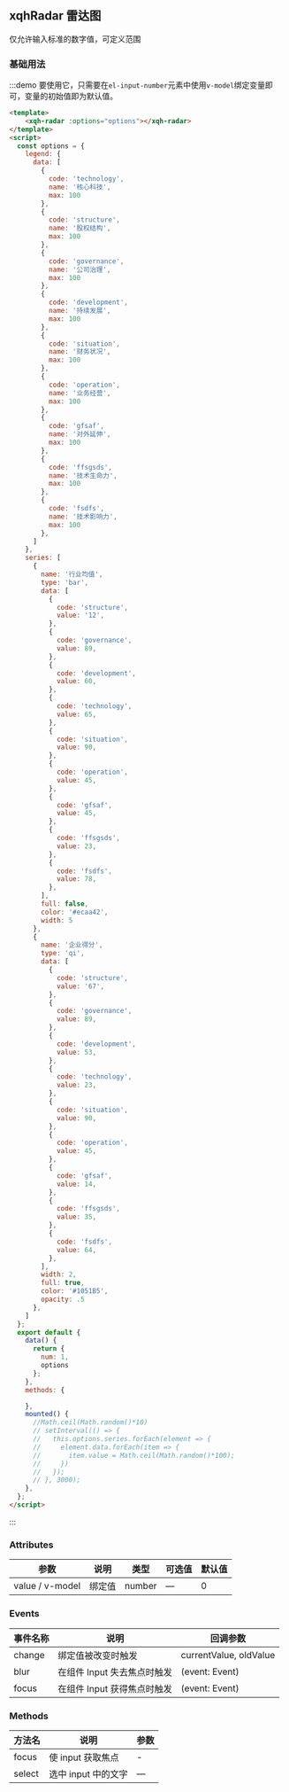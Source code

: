 ## xqhRadar 雷达图

仅允许输入标准的数字值，可定义范围

### 基础用法

:::demo 要使用它，只需要在`el-input-number`元素中使用`v-model`绑定变量即可，变量的初始值即为默认值。
```html
<template>
    <xqh-radar :options="options"></xqh-radar>
</template>
<script>
  const options = {
    legend: {
      data: [
        {
          code: 'technology',
          name: '核心科技',
          max: 100
        },
        {
          code: 'structure',
          name: '股权结构',
          max: 100
        },
        {
          code: 'governance',
          name: '公司治理',
          max: 100
        },
        {
          code: 'development',
          name: '持续发展',
          max: 100
        },
        {
          code: 'situation',
          name: '财务状况',
          max: 100
        },
        {
          code: 'operation',
          name: '业务经营',
          max: 100
        },
        {
          code: 'gfsaf',
          name: '对外延伸',
          max: 100
        },
        {
          code: 'ffsgsds',
          name: '技术生命力',
          max: 100
        },
        {
          code: 'fsdfs',
          name: '技术影响力',
          max: 100
        },
      ]
    },
    series: [
      {
        name: '行业均值',
        type: 'bar',
        data: [
          {
            code: 'structure',
            value: '12',
          },
          {
            code: 'governance',
            value: 89,
          },
          {
            code: 'development',
            value: 60,
          },
          {
            code: 'technology',
            value: 65,
          },
          {
            code: 'situation',
            value: 90,
          },
          {
            code: 'operation',
            value: 45,
          },
          {
            code: 'gfsaf',
            value: 45,
          },
          {
            code: 'ffsgsds',
            value: 23,
          },
          {
            code: 'fsdfs',
            value: 78,
          },
        ],
        full: false,
        color: '#ecaa42',
        width: 5
      },
      {
        name: '企业得分',
        type: 'qi',
        data: [
          {
            code: 'structure',
            value: '67',
          },
          {
            code: 'governance',
            value: 89,
          },
          {
            code: 'development',
            value: 53,
          },
          {
            code: 'technology',
            value: 23,
          },
          {
            code: 'situation',
            value: 90,
          },
          {
            code: 'operation',
            value: 45,
          },
          {
            code: 'gfsaf',
            value: 14,
          },
          {
            code: 'ffsgsds',
            value: 35,
          },
          {
            code: 'fsdfs',
            value: 64,
          },
        ],
        width: 2,
        full: true,
        color: '#1051B5',
        opacity: .5
      },
    ]
  };
  export default {
    data() {
      return {
        num: 1,
        options
      };
    },
    methods: {

    },
    mounted() {
      //Math.ceil(Math.random()*10)
      // setInterval(() => {
      //   this.options.series.forEach(element => {
      //     element.data.forEach(item => {
      //       item.value = Math.ceil(Math.random()*100);
      //     })
      //   });
      // }, 3000);
    },
  };
</script>
```
:::

### Attributes
| 参数      | 说明          | 类型      | 可选值                           | 默认值  |
|----------|-------------- |----------|--------------------------------  |-------- |
| value / v-model    | 绑定值         | number | — | 0 |

### Events
| 事件名称 | 说明 | 回调参数 |
|---------|--------|---------|
| change | 绑定值被改变时触发 | currentValue, oldValue |
| blur | 在组件 Input 失去焦点时触发 | (event: Event) |
| focus | 在组件 Input 获得焦点时触发 | (event: Event) |

### Methods
| 方法名 | 说明 | 参数 |
| ---- | ---- | ---- |
| focus | 使 input 获取焦点 | - |
| select | 选中 input 中的文字 | — |
